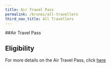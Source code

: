 ```yaml
---
title: Air Travel Pass
permalink: /brunei/all-travellers
third_nav_title: All Travellers
---
```


##Air Travel Pass

## Eligibility 

For more details on the Air Travel Pass, click [here](/atp/requirements-and-process) 
